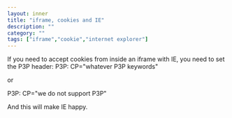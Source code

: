 ```yaml
---
layout: inner
title: "iframe, cookies and IE"
description: ""
category: ""
tags: ["iframe","cookie","internet explorer"]
---
```

If you need to accept cookies from inside an iframe with IE, you need to set the P3P header:
P3P: CP="whatever P3P keywords"

or

P3P: CP="we do not support P3P"

And this will make IE happy.
